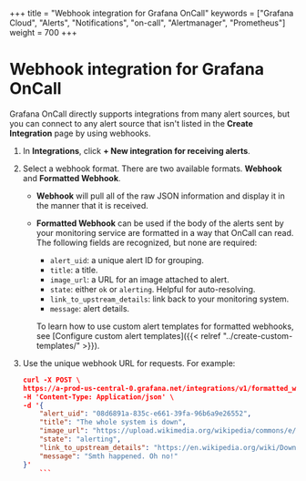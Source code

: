 +++
title = "Webhook integration for Grafana OnCall"
keywords = ["Grafana Cloud", "Alerts", "Notifications", "on-call", "Alertmanager", "Prometheus"]
weight = 700
+++

# Webhook integration for Grafana OnCall

Grafana OnCall directly supports integrations from many alert sources, but you can connect to any alert source that isn't listed in the **Create Integration** page by using webhooks.

1. In **Integrations**, click **+ New integration for receiving alerts**.
1. Select a webhook format. 
    There are two available formats. **Webhook** and **Formatted Webhook**.
    * **Webhook** will pull all of the raw JSON information and display it in the manner that it is received.
    * **Formatted Webhook** can be used if the body of the alerts sent by your monitoring service are formatted in a way that OnCall can read. The following fields are recognized, but none are required: 
        * `alert_uid`: a unique alert ID for grouping.
        * `title`: a title.
        * `image_url`: a URL for an image attached to alert.
        * `state`: either `ok` or `alerting`. Helpful for auto-resolving.
        * `link_to_upstream_details`: link back to your monitoring system.
        * `message`: alert details.

        To learn how to use custom alert templates for formatted webhooks, see [Configure custom alert templates]({{< relref "../create-custom-templates/" >}}).

1. Use the unique webhook URL for requests. For example:

    ```json
    curl -X POST \
    https://a-prod-us-central-0.grafana.net/integrations/v1/formatted_webhook/m12xmIjOcgwH74UF8CN4dk0Dh/ \
    -H 'Content-Type: Application/json' \
    -d '{
        "alert_uid": "08d6891a-835c-e661-39fa-96b6a9e26552",
        "title": "The whole system is down",
        "image_url": "https://upload.wikimedia.org/wikipedia/commons/e/ee/Grumpy_Cat_by_Gage_Skidmore.jpg",
        "state": "alerting",
        "link_to_upstream_details": "https://en.wikipedia.org/wiki/Downtime",
        "message": "Smth happened. Oh no!"
    }'
        ```
